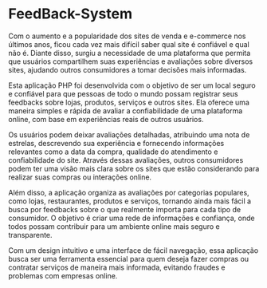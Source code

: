 # FeedBack-System
Com o aumento e a popularidade dos sites de venda e e-commerce nos últimos anos, ficou cada vez mais difícil saber qual site é confiável e qual não é. Diante disso, surgiu a necessidade de uma plataforma que permita que usuários compartilhem suas experiências e avaliações sobre diversos sites, ajudando outros consumidores a tomar decisões mais informadas. 

Esta aplicação PHP foi desenvolvida com o objetivo de ser um local seguro e confiável para que pessoas de todo o mundo possam registrar seus feedbacks sobre lojas, produtos, serviços e outros sites. Ela oferece uma maneira simples e rápida de avaliar a confiabilidade de uma plataforma online, com base em experiências reais de outros usuários.

Os usuários podem deixar avaliações detalhadas, atribuindo uma nota de estrelas, descrevendo sua experiência e fornecendo informações relevantes como a data da compra, qualidade do atendimento e confiabilidade do site. Através dessas avaliações, outros consumidores podem ter uma visão mais clara sobre os sites que estão considerando para realizar suas compras ou interações online.

Além disso, a aplicação organiza as avaliações por categorias populares, como lojas, restaurantes, produtos e serviços, tornando ainda mais fácil a busca por feedbacks sobre o que realmente importa para cada tipo de consumidor. O objetivo é criar uma rede de informações e confiança, onde todos possam contribuir para um ambiente online mais seguro e transparente. 

Com um design intuitivo e uma interface de fácil navegação, essa aplicação busca ser uma ferramenta essencial para quem deseja fazer compras ou contratar serviços de maneira mais informada, evitando fraudes e problemas com empresas online.
